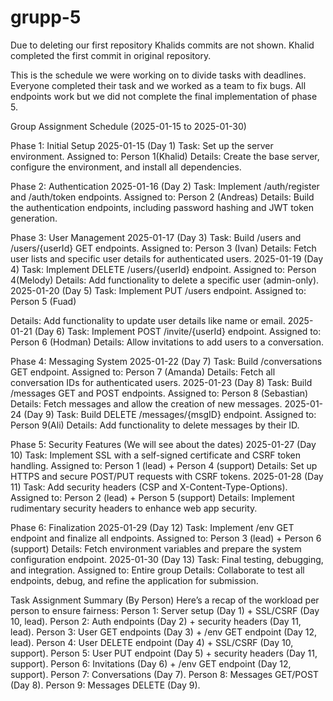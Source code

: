 # grupp-5
Due to deleting our first repository Khalids commits are not shown. Khalid completed the first commit in original repository. 

This is the schedule we were working on to divide tasks with deadlines. Everyone completed their task and we worked as a team to fix bugs. All endpoints work but we did not complete the final implementation of phase 5.

Group Assignment Schedule (2025-01-15 to 2025-01-30)

Phase 1: Initial Setup
2025-01-15 (Day 1)
Task: Set up the server environment.
Assigned to: Person 1(Khalid)
Details: Create the base server, configure the environment, and install all dependencies.

Phase 2: Authentication
2025-01-16 (Day 2)
Task: Implement /auth/register and /auth/token endpoints.
Assigned to: Person 2 (Andreas)
Details: Build the authentication endpoints, including password hashing and JWT token generation.

Phase 3: User Management
2025-01-17 (Day 3)
Task: Build /users and /users/{userId} GET endpoints.
Assigned to: Person 3 (Ivan)
Details: Fetch user lists and specific user details for authenticated users.
2025-01-19 (Day 4) 
Task: Implement DELETE /users/{userId} endpoint.
Assigned to: Person 4(Melody)
Details: Add functionality to delete a specific user (admin-only).
2025-01-20 (Day 5)
Task: Implement PUT /users endpoint.
Assigned to: Person 5 (Fuad)


Details: Add functionality to update user details like name or email.
2025-01-21 (Day 6)
Task: Implement POST /invite/{userId} endpoint.
Assigned to: Person 6 (Hodman)
Details: Allow invitations to add users to a conversation.

Phase 4: Messaging System
2025-01-22 (Day 7)
Task: Build /conversations GET endpoint.
Assigned to: Person 7 (Amanda)
Details: Fetch all conversation IDs for authenticated users.
2025-01-23 (Day 8)
Task: Build /messages GET and POST endpoints.
Assigned to: Person 8 (Sebastian)
Details: Fetch messages and allow the creation of new messages.
2025-01-24 (Day 9) 
Task: Build DELETE /messages/{msgID} endpoint.
Assigned to: Person 9(Ali)
Details: Add functionality to delete messages by their ID.

Phase 5: Security Features (We will see about the dates)
2025-01-27 (Day 10)
Task: Implement SSL with a self-signed certificate and CSRF token handling.
Assigned to: Person 1 (lead) + Person 4 (support)
Details: Set up HTTPS and secure POST/PUT requests with CSRF tokens.
2025-01-28 (Day 11)
Task: Add security headers (CSP and X-Content-Type-Options).
Assigned to: Person 2 (lead) + Person 5 (support)
Details: Implement rudimentary security headers to enhance web app security.

Phase 6: Finalization
2025-01-29 (Day 12)
Task: Implement /env GET endpoint and finalize all endpoints.
Assigned to: Person 3 (lead) + Person 6 (support)
Details: Fetch environment variables and prepare the system configuration endpoint.
2025-01-30 (Day 13)
Task: Final testing, debugging, and integration.
Assigned to: Entire group
Details: Collaborate to test all endpoints, debug, and refine the application for submission.

Task Assignment Summary (By Person)
Here’s a recap of the workload per person to ensure fairness:
Person 1: Server setup (Day 1) + SSL/CSRF (Day 10, lead).
Person 2: Auth endpoints (Day 2) + security headers (Day 11, lead).
Person 3: User GET endpoints (Day 3) + /env GET endpoint (Day 12, lead).
Person 4: User DELETE endpoint (Day 4) + SSL/CSRF (Day 10, support).
Person 5: User PUT endpoint (Day 5) + security headers (Day 11, support).
Person 6: Invitations (Day 6) + /env GET endpoint (Day 12, support).
Person 7: Conversations (Day 7).
Person 8: Messages GET/POST (Day 8).
Person 9: Messages DELETE (Day 9).
